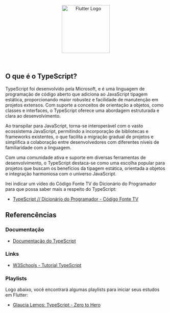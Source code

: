 <p align="center">
    <image src="../logos/typescript-logo.png"  height="150px" alt="Flutter Logo" />
</p>

</br>

## O que é o TypeScript?

TypeScript foi desenvolvido pela Microsoft, e é uma linguagem de programação de código aberto que adiciona ao JavaScript tipagem estática, proporcionando maior robustez e facilidade de manutenção em projetos extensos. Com suporte a conceitos de orientação a objetos, como classes e interfaces, o TypeScript oferece uma abordagem estruturada e clara ao desenvolvimento.

Ao transpilar para JavaScript, torna-se interoperável com o vasto ecossistema JavaScript, permitindo a incorporação de bibliotecas e frameworks existentes, o que facilita a migração gradual de projetos e simplifica a colaboração entre desenvolvedores com diferentes níveis de familiaridade com a linguagem.

Com uma comunidade ativa e suporte em diversas ferramentas de desenvolvimento, o TypeScript destaca-se como uma escolha popular para projetos que buscam os benefícios da tipagem estática, orientada a objetos e integração harmoniosa com o universo JavaScript.

Irei indicar um vídeo do Código Fonte TV do Dicionário do Programador para que possa saber mais a respeito do TypeScript:

- [TypeScript // Dicionário do Programador - Código Fonte TV](https://youtu.be/gmupEp468lY?si=wmCkx3wspzxZgO5p)

## Referencências

### Documentação

- [Documentação do TypeScript](https://www.typescriptlang.org/docs/)

### Links

- [W3Schools - Tutorial TypeScript](https://www.w3schools.com/typescript/)

### Playlists

Logo abaixo, você encontrará algumas playlists para iniciar seus estudos em Flutter:

- [Glaucia Lemos: TypeScript - Zero to Hero](https://www.youtube.com/watch?v=u7K1sdnCv5Y&list=PLb2HQ45KP0Wsk-p_0c6ImqBAEFEY-LU9H)
